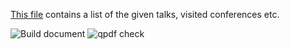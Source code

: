[This file](./generated/academic_activities_eng.pdf) contains a list of the given talks, visited conferences etc.

![Build document](https://github.com/vil02/academicActivities/workflows/build_document/badge.svg)
![qpdf check](https://github.com/vil02/academicActivities/workflows/qpdf_check/badge.svg)
